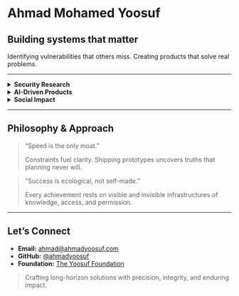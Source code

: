 # Ahmad Mohamed Yoosuf

## Building systems that matter  
Identifying vulnerabilities that others miss. Creating products that solve real problems.

---

<details>
  <summary><strong>Security Research</strong></summary>

  **Independent SEPA Direct Debit Analysis**  
  • Discovered bypass in Stripe’s SEPA flow allowing premium activation without valid IBAN.  
  • Revealed Dropbox’s acceptance of arbitrary IBAN formats to grant paid subscriptions.  

  **Systemic Insight**  
  • Framed findings as design‐level trade-offs between conversion and risk.  
  • Prioritized clarity and formal rigor; avoided superficial “bug hunt” narratives.  
</details>

<details>
  <summary><strong>AI-Driven Products</strong></summary>

  **MARSAD**  
  • Solo‐developed social media intelligence platform for HBKU and international partners in weeks.  
  • Transforms raw feeds into research-grade insights for policy and academic use.  

  **OCRPro**  
  • Hybrid OCR engine surpassing AWS Textract, Azure OCR, and Google Cloud OCR on cost, speed, and edge-case accuracy.  
  • Usage-based pricing; optimized for real-world document diversity.  

  **A111y**  
  • AI-powered accessibility auditor integrated into developer workflows.  
  • Surfaces prioritized, context-aware recommendations instead of exhaustive rule lists.  
</details>

<details>
  <summary><strong>Social Impact</strong></summary>

  **The Yoosuf Foundation**  
  • Founded an educational nonprofit mentoring 50 + first-generation, low-income students.  
  • Provides structured guidance, resources, and grant support—making implicit knowledge explicit.  
</details>

---

## Philosophy & Approach

> “Speed is the only moat.”  
>  
> Constraints fuel clarity. Shipping prototypes uncovers truths that planning never will.

> “Success is ecological, not self-made.”  
>  
> Every achievement rests on visible and invisible infrastructures of knowledge, access, and permission.

---

## Let’s Connect

- **Email:** ahmad@ahmadyoosuf.com  
- **GitHub:** [@ahmadyoosuf](https://github.com/ahmadyoosuf) 
- **Foundation:** [The Yoosuf Foundation](https://theyoosuffoundation.org)  

> Crafting long-horizon solutions with precision, integrity, and enduring impact.  
